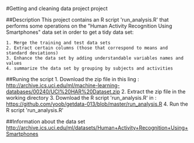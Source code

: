 #Getting and cleaning data project project

##Description
This project contains an R script 'run_analysis.R' that performs some operations on the "Human Activity Recognition Using Smartphones" data set in order to get a tidy data set:

	1. Merge the training and test data sets
	2. Extract certain columns (those that correspond to means and standard deviations)
	3. Enhance the data set by adding understandable variables names and values
	4. summarize the data set by grouping by subjects and activities


##Runing the script
	1. Download the zip file in this ling : http://archive.ics.uci.edu/ml/machine-learning-databases/00240/UCI%20HAR%20Dataset.zip
	2. Extract the zip file in the working directory
	3. Download the R script 'run_analysis.R' in : https://github.com/yoob/getdata-013/blob/master/run_analysis.R
	4. Run the R script 'run_analysis.R'


##Information about the data set
http://archive.ics.uci.edu/ml/datasets/Human+Activity+Recognition+Using+Smartphones









